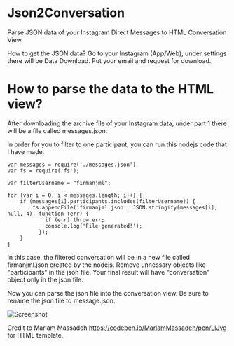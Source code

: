 # Json2Conversation
Parse JSON data of your Instagram Direct Messages to HTML Conversation View.

How to get the JSON data?
Go to your Instagram (App/Web), under settings there will be Data Download.
Put your email and request for download. 

# How to parse the data to the HTML view?
After downloading the archive file of your Instagram data, under part 1 there will be a file called messages.json.

In order for you to filter to one participant, you can run this nodejs code that I have made. 

```
var messages = require('./messages.json')
var fs = require('fs');

var filterUsername = "firmanjml";

for (var i = 0; i < messages.length; i++) {
    if (messages[i].participants.includes(filterUsername)) {
        fs.appendFile('firmanjml.json', JSON.stringify(messages[i], null, 4), function (err) {
            if (err) throw err;
            console.log('File generated!');
          });
    }
}
```

In this case, the filtered conversation will be in a new file called firmanjml.json created by the nodejs.
Remove unnessary objects like "participants" in the json file.
Your final result will have "conversation" object only in the json file.

Now you can parse the json file into the conversation view. Be sure to rename the json file to message.json.

![Screenshot](https://i.imgur.com/9SQJxjf.png)

Credit to Mariam Massadeh https://codepen.io/MariamMassadeh/pen/LlJvg for HTML template.

